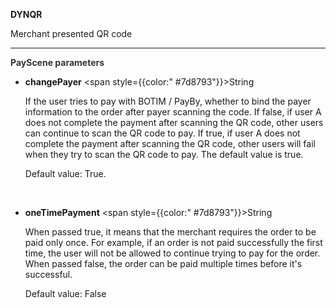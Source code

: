 **DYNQR**

Merchant presented QR code

---

**<font color="#333333"> PayScene parameters</font>**

- **changePayer**   <span style={{color:" #7d8793"}}>String</span>   

  If the user tries to pay with BOTIM / PayBy, whether to bind the payer information to the order after payer scanning the code. If false, if user A does not complete the payment after scanning the QR code, other users can continue to scan the QR code to pay. If true, if user A does not complete the payment after scanning the QR code, other users will fail when they try to scan the QR code to pay. The default value is true.

  Default value: True.
  
  <br/>
  
- **oneTimePayment** <span style={{color:" #7d8793"}}>String</span>

  When passed true, it means that the merchant requires the order to be paid only once. For example, if an order is not paid successfully the first time, the user will not be allowed to continue trying to pay for the order. When passed false, the order can be paid multiple times before it's successful.

  Default value: False
  
  <br/>
